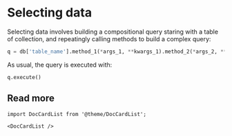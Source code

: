 # Selecting data

Selecting data involves building a compositional query 
staring with a table of collection, and repeatingly calling
methods to build a complex query:

```python
q = db['table_name'].method_1(*args_1, **kwargs_1).method_2(*args_2, **kwargs_2)....
```

As usual, the query is executed with:

```
q.execute()
```

## Read more

```mdx-code-block
import DocCardList from '@theme/DocCardList';

<DocCardList />
```